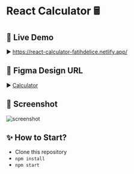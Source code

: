 # React Calculator 🖩

## 🔴 Live Demo
► https://react-calculator-fatihdelice.netlify.app/
## 🔗 Figma Design URL

►  [Calculator](https://www.figma.com/file/ufBKVFUs3eWK1dL9VhhwLc/Calculator-(Community)-(Community)?node-id=0%3A1)
## 📸 Screenshot

![screenshot](./react-calculator.gif)

## ✨ How to Start? 
- Clone this repository
- `npm install`
- `npm start`